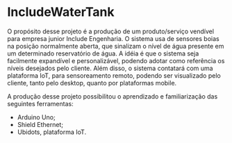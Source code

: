 # IncludeWaterTank

O propósito desse projeto é a produção de um produto/serviço vendível para empresa junior Include Engenharia. O sistema usa de sensores boias na posição normalmente aberta, que sinalizam o nível de água presente em um determinado reservatório de água. A idéia é que o sistema seja facilmente expandível e personalizável, podendo adotar como referência os níveis desejados pelo cliente. Além disso, o sistema contatará com uma plataforma IoT, para sensoreamento remoto, podendo ser visualizado pelo cliente, tanto pelo desktop, quanto por plataformas mobile.

A produção desse projeto possibilitou o aprendizado e familiarização das seguintes ferramentas:
* Arduino Uno;
* Shield Ethernet;
* Ubidots, plataforma IoT.
